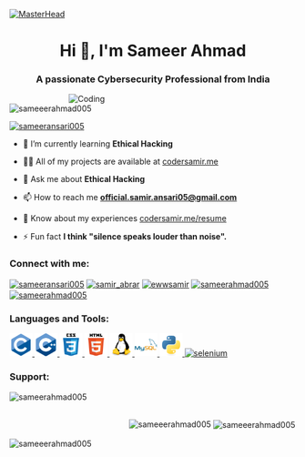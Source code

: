 [![MasterHead](https://cdna.artstation.com/p/assets/images/images/028/102/058/original/pixel-jeff-matrix-s.gif?1593487263)](https://coedrsamir.me)
<h1 align="center">Hi 👋, I'm Sameer Ahmad</h1>
<h3 align="center">A passionate Cybersecurity Professional from India</h3>
<img align="right" alt="Coding" width="400" src="https://i.pinimg.com/originals/d9/e2/04/d9e204421993bf70b7bd72bbebadf0ed.gif">

<p align="left"> <img src="https://komarev.com/ghpvc/?username=sameeerahmad005&label=Profile%20views&color=0e75b6&style=flat" alt="sameeerahmad005" /> </p>

<p align="left"> <a href="https://twitter.com/sameeransari005" target="blank"><img src="https://img.shields.io/twitter/follow/sameeransari005?logo=twitter&style=for-the-badge" alt="sameeransari005" /></a> </p>

- 🌱 I’m currently learning **Ethical Hacking**

- 👨‍💻 All of my projects are available at [codersamir.me](codersamir.me)

- 💬 Ask me about **Ethical Hacking**

- 📫 How to reach me **official.samir.ansari05@gmail.com**

- 📄 Know about my experiences [codersamir.me/resume](codersamir.me/resume)

- ⚡ Fun fact **I think "silence speaks louder than noise".**

<h3 align="left">Connect with me:</h3>
<p align="left">
<a href="https://twitter.com/sameeransari005" target="blank"><img align="center" src="https://raw.githubusercontent.com/rahuldkjain/github-profile-readme-generator/master/src/images/icons/Social/twitter.svg" alt="sameeransari005" height="30" width="40" /></a>
<a href="https://linkedin.com/in/samir_abrar" target="blank"><img align="center" src="https://raw.githubusercontent.com/rahuldkjain/github-profile-readme-generator/master/src/images/icons/Social/linked-in-alt.svg" alt="samir_abrar" height="30" width="40" /></a>
<a href="https://instagram.com/ewwsamir" target="blank"><img align="center" src="https://raw.githubusercontent.com/rahuldkjain/github-profile-readme-generator/master/src/images/icons/Social/instagram.svg" alt="ewwsamir" height="30" width="40" /></a>
<a href="https://www.hackerrank.com/sameerahmad005" target="blank"><img align="center" src="https://raw.githubusercontent.com/rahuldkjain/github-profile-readme-generator/master/src/images/icons/Social/hackerrank.svg" alt="sameerahmad005" height="30" width="40" /></a>
<a href="https://www.leetcode.com/sameerahmad005" target="blank"><img align="center" src="https://raw.githubusercontent.com/rahuldkjain/github-profile-readme-generator/master/src/images/icons/Social/leet-code.svg" alt="sameerahmad005" height="30" width="40" /></a>
</p>

<h3 align="left">Languages and Tools:</h3>
<p align="left"> <a href="https://www.cprogramming.com/" target="_blank" rel="noreferrer"> <img src="https://raw.githubusercontent.com/devicons/devicon/master/icons/c/c-original.svg" alt="c" width="40" height="40"/> </a> <a href="https://www.w3schools.com/cpp/" target="_blank" rel="noreferrer"> <img src="https://raw.githubusercontent.com/devicons/devicon/master/icons/cplusplus/cplusplus-original.svg" alt="cplusplus" width="40" height="40"/> </a> <a href="https://www.w3schools.com/css/" target="_blank" rel="noreferrer"> <img src="https://raw.githubusercontent.com/devicons/devicon/master/icons/css3/css3-original-wordmark.svg" alt="css3" width="40" height="40"/> </a> <a href="https://www.w3.org/html/" target="_blank" rel="noreferrer"> <img src="https://raw.githubusercontent.com/devicons/devicon/master/icons/html5/html5-original-wordmark.svg" alt="html5" width="40" height="40"/> </a> <a href="https://www.linux.org/" target="_blank" rel="noreferrer"> <img src="https://raw.githubusercontent.com/devicons/devicon/master/icons/linux/linux-original.svg" alt="linux" width="40" height="40"/> </a> <a href="https://www.mysql.com/" target="_blank" rel="noreferrer"> <img src="https://raw.githubusercontent.com/devicons/devicon/master/icons/mysql/mysql-original-wordmark.svg" alt="mysql" width="40" height="40"/> </a> <a href="https://www.python.org" target="_blank" rel="noreferrer"> <img src="https://raw.githubusercontent.com/devicons/devicon/master/icons/python/python-original.svg" alt="python" width="40" height="40"/> </a> <a href="https://www.selenium.dev" target="_blank" rel="noreferrer"> <img src="https://raw.githubusercontent.com/detain/svg-logos/780f25886640cef088af994181646db2f6b1a3f8/svg/selenium-logo.svg" alt="selenium" width="40" height="40"/> </a> </p>

<h3 align="left">Support:</h3>
<p><a href="https://www.buymeacoffee.com/sameerahmad005"> <img align="left" src="https://cdn.buymeacoffee.com/buttons/v2/default-yellow.png" height="50" width="210" alt="sameerahmad005" /></a></p><br><br>

<p><img align="left" src="https://github-readme-stats.vercel.app/api/top-langs?username=sameeerahmad005&show_icons=true&locale=en&layout=compact" alt="sameeerahmad005" /></p>

<p>&nbsp;<img align="center" src="https://github-readme-stats.vercel.app/api?username=sameeerahmad005&show_icons=true&locale=en" alt="sameeerahmad005" /></p>

<p><img align="center" src="https://github-readme-streak-stats.herokuapp.com/?user=sameeerahmad005&" alt="sameeerahmad005" /></p>
